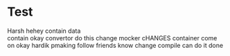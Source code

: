 # Test
Harsh
hehey
contain
data    
contain
okay
convertor
do this
change
mocker
cHANGES
container
come on
okay
hardik
pmaking
follow
friends
know
change
compile
can do it
done
